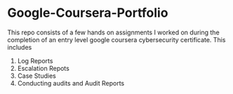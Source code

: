 # Google-Coursera-Portfolio
This repo consists of a few hands on assignments I worked on during the completion of an entry level google coursera cybersecurity certificate. 
This includes
1. Log Reports
2. Escalation Repots
3. Case Studies
4. Conducting audits and Audit Reports
